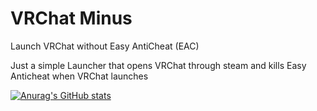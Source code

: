 # VRChat Minus
Launch VRChat without Easy AntiCheat (EAC)

Just a simple Launcher that opens VRChat through steam and kills Easy Anticheat when VRChat launches

[![Anurag's GitHub stats](https://github-readme-stats.vercel.app/api?username=anuraghazra)](https://github.com/anuraghazra/github-readme-stats)
